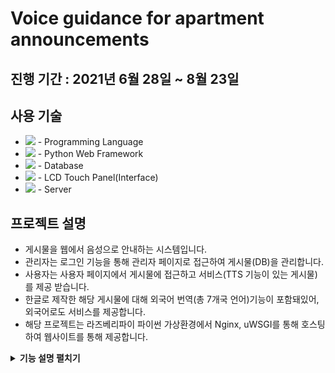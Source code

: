 # Voice guidance for apartment announcements

## 진행 기간 : 2021년 6월 28일 ~ 8월 23일

## 사용 기술
+ <img src ="https://img.shields.io/badge/Python-3776AB?style=flat-square&logo=Python&logoColor=white"/> - Programming Language
+ <img src ="https://img.shields.io/badge/django-%23092E20.svg?style=flat-square&logo=django&logoColor=white"/> - Python Web Framework
+ <img src ="https://img.shields.io/badge/MariaDB-003545?style=flat-square&logo=mariadb&logoColor=white"/> - Database
+ <img src="https://img.shields.io/badge/Raspberry Pi-A22846?style=flat-square&logo=Raspberry Pi&logoColor=white"/> - LCD Touch Panel(Interface)
+ <img src="https://img.shields.io/badge/nginx-%23009639.svg?style=flat-square&logo=nginx&logoColor=white"/> - Server

## 프로젝트 설명
+ 게시물을 웹에서 음성으로 안내하는 시스템입니다.
+ 관리자는 로그인 기능을 통해 관리자 페이지로 접근하여 게시물(DB)을 관리합니다.
+ 사용자는 사용자 페이지에서 게시물에 접근하고 서비스(TTS 기능이 있는 게시물)를 제공 받습니다.
+ 한글로 제작한 해당 게시물에 대해 외국어 번역(총 7개국 언어)기능이 포함돼있어, 외국어로도 서비스를 제공합니다.
+ 해당 프로젝트는 라즈베리파이 파이썬 가상환경에서 Nginx, uWSGI를 통해 호스팅하여 웹사이트를 통해 제공합니다.


<details>
<summary><b>기능 설명 펼치기</b></summary>
<div markdown="1">

### 1. 관리자 프로세스
<img src ="https://github.com/Mellowball/Voice-guidance-for-apartment-announcements/blob/main/Readme/admin-1.png"/>
  <img src ="https://github.com/Mellowball/Voice-guidance-for-apartment-announcements/blob/main/Readme/admin-2.png"/>
  <img src ="https://github.com/Mellowball/Voice-guidance-for-apartment-announcements/blob/main/Readme/admin-3.png"/>
  <img src ="https://github.com/Mellowball/Voice-guidance-for-apartment-announcements/blob/main/Readme/admin-4.png"/>
  <img src ="https://github.com/Mellowball/Voice-guidance-for-apartment-announcements/blob/main/Readme/admin-5.png"/>
  <img src ="https://github.com/Mellowball/Voice-guidance-for-apartment-announcements/blob/main/Readme/user-1.png"/>
  <img src ="https://github.com/Mellowball/Voice-guidance-for-apartment-announcements/blob/main/Readme/user-2.png"/>
  <img src ="https://github.com/Mellowball/Voice-guidance-for-apartment-announcements/blob/main/Readme/user-3.png"/>

</details>
  
